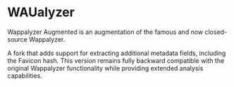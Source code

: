 # WAUalyzer

Wappalyzer Augmented is an augmentation of the famous and now closed-source Wappalyzer.

A fork that adds support for extracting additional metadata fields, including the Favicon hash. This version remains fully backward compatible with the original Wappalyzer functionality while providing extended analysis capabilities.
